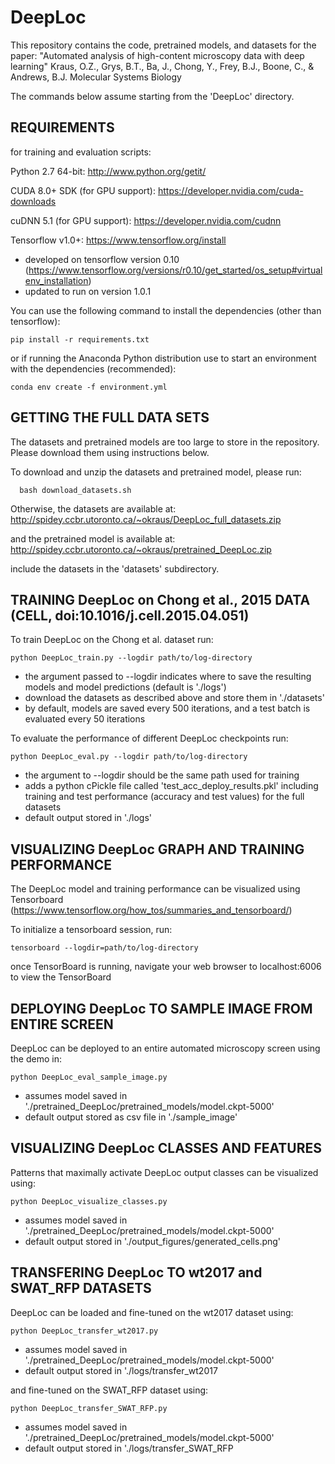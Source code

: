 # DeepLoc
This repository contains the code, pretrained models, and datasets for the paper:
"Automated analysis of high-content microscopy data with deep learning"
Kraus, O.Z., Grys, B.T., Ba, J., Chong, Y., Frey, B.J., Boone, C., & Andrews, B.J.
Molecular Systems Biology

The commands below assume starting from the 'DeepLoc' directory.

REQUIREMENTS
------------

for training and evaluation scripts:

Python 2.7 64-bit: http://www.python.org/getit/

CUDA 8.0+ SDK (for GPU support): https://developer.nvidia.com/cuda-downloads
    
cuDNN 5.1 (for GPU support): https://developer.nvidia.com/cudnn
   
Tensorflow v1.0+: https://www.tensorflow.org/install
     
   * developed on tensorflow version 0.10 (https://www.tensorflow.org/versions/r0.10/get_started/os_setup#virtualenv_installation)
   * updated to run on version 1.0.1

You can use the following command to install the dependencies (other than tensorflow):

    pip install -r requirements.txt

or if running the Anaconda Python distribution use to start an environment with the dependencies (recommended):

    conda env create -f environment.yml
    
GETTING THE FULL DATA SETS
--------------------------
The datasets and pretrained models are too large to store in the repository. Please download them using instructions below.

To download and unzip the datasets and pretrained model, please run:

      bash download_datasets.sh

Otherwise, the datasets are available at:
  http://spidey.ccbr.utoronto.ca/~okraus/DeepLoc_full_datasets.zip

and the pretrained model is available at:
  http://spidey.ccbr.utoronto.ca/~okraus/pretrained_DeepLoc.zip

include the datasets in the 'datasets' subdirectory.


TRAINING DeepLoc on Chong et al., 2015 DATA (CELL, doi:10.1016/j.cell.2015.04.051)
----------------------------------------------------------------------------------

To train DeepLoc on the Chong et al. dataset run:

    python DeepLoc_train.py --logdir path/to/log-directory
    
   * the argument passed to --logdir indicates where to save the resulting models and model predictions (default is './logs')
   * download the datasets as described above and store them in './datasets'
   * by default, models are saved every 500 iterations, and a test batch is evaluated every 50 iterations

To evaluate the performance of different DeepLoc checkpoints run:

    python DeepLoc_eval.py --logdir path/to/log-directory

   * the argument to --logdir should be the same path used for training
   * adds a python cPickle file called 'test_acc_deploy_results.pkl' including 
      training and test performance (accuracy and test values) for the full datasets
   * default output stored in './logs'

VISUALIZING DeepLoc GRAPH AND TRAINING PERFORMANCE
--------------------------------------------------

The DeepLoc model and training performance can be visualized using Tensorboard
(https://www.tensorflow.org/how_tos/summaries_and_tensorboard/)

To initialize a tensorboard session, run:

    tensorboard --logdir=path/to/log-directory

once TensorBoard is running, navigate your web browser to localhost:6006 to view the TensorBoard


DEPLOYING DeepLoc TO SAMPLE IMAGE FROM ENTIRE SCREEN
----------------------------------------------------

DeepLoc can be deployed to an entire automated microscopy screen using the demo in:

    python DeepLoc_eval_sample_image.py
    
   * assumes model saved in './pretrained_DeepLoc/pretrained_models/model.ckpt-5000'
   * default output stored as csv file in './sample_image'

VISUALIZING DeepLoc CLASSES AND FEATURES
----------------------------------------

Patterns that maximally activate DeepLoc output classes can be visualized using:

    python DeepLoc_visualize_classes.py
    
   * assumes model saved in './pretrained_DeepLoc/pretrained_models/model.ckpt-5000'
   * default output stored in './output_figures/generated_cells.png'


TRANSFERING DeepLoc TO wt2017 and SWAT_RFP DATASETS
---------------------------------------------------

DeepLoc can be loaded and fine-tuned on the wt2017 dataset using:

    python DeepLoc_transfer_wt2017.py
    
   * assumes model saved in './pretrained_DeepLoc/pretrained_models/model.ckpt-5000'
   * default output stored in './logs/transfer_wt2017

and fine-tuned on the SWAT_RFP dataset using:

    python DeepLoc_transfer_SWAT_RFP.py
    
   * assumes model saved in './pretrained_DeepLoc/pretrained_models/model.ckpt-5000'
   * default output stored in './logs/transfer_SWAT_RFP
    
